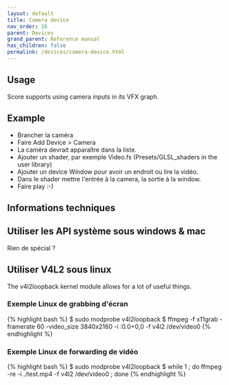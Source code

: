 ```yaml
---
layout: default
title: Camera device
nav_order: 16
parent: Devices
grand_parent: Reference manual
has_children: false
permalink: /devices/camera-device.html
---
```


## Usage
Score supports using camera inputs in its VFX graph.

## Example
- Brancher la caméra
- Faire Add Device > Camera
- La caméra devrait apparaître dans la liste.
- Ajouter un shader, par exemple Video.fs (Presets/GLSL_shaders in the user library)
- Ajouter un device Window pour avoir un endroit ou lire la vidéo.
- Dans le shader mettre l'entrée à la camera, la sortie à la window.
- Faire play :-)

## Informations techniques
## Utiliser les API système sous windows & mac
Rien de spécial ?

## Utiliser V4L2 sous linux
The v4l2loopback kernel module allows for a lot of useful things.

### Exemple Linux de grabbing d'écran

{% highlight bash %}
$ sudo modprobe v4l2loopback
$ ffmpeg -f x11grab -framerate 60 -video_size 3840x2160 -i :0.0+0,0 -f v4l2 /dev/video0
{% endhighlight %}

### Exemple Linux de forwarding de vidéo
{% highlight bash %}
$ sudo modprobe v4l2loopback
$ while 1 ; do ffmpeg -re -i ./test.mp4 -f v4l2 /dev/video0 ; done
{% endhighlight %}
